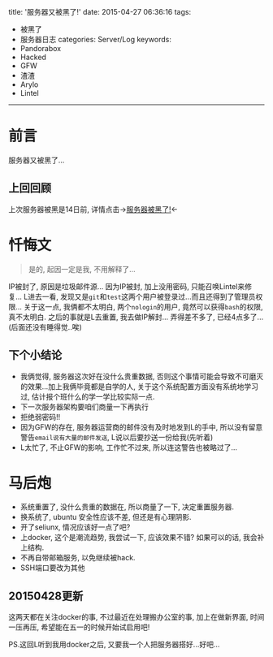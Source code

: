 title: '服务器又被黑了!'
date: 2015-04-27 06:36:16
tags:
  - 被黑了
  - 服务器日志
categories: Server/Log
keywords:
  - Pandorabox
  - Hacked
  - GFW
  - 渣渣
  - Arylo
  - Lintel
---

# 前言

服务器又被黑了...

## 上回回顾

上次服务器被黑是14日前, 详情点击->[服务器被黑了!](/2015/04/14/server_org-hacked/)<-

# 忏悔文

> 是的, 起因一定是我, 不用解释了...

IP被封了, 原因是垃圾邮件源...
因为IP被封, 加上没用密码, 只能召唤Lintel来修复...
L进去一看, 发现又是`git`和`test`这两个用户被登录过...而且还得到了管理员权限...
关于这一点, 我俩都不太明白, 两个`nologin`的用户, 竟然可以获得`bash`的权限, 真不太明白.
之后的事就是L去重置, 我去做IP解封...
弄得差不多了, 已经4点多了...(后面还没有睡得觉..唉)

## 下个小结论

- 我俩觉得, 服务器这次好在没什么贵重数据, 否则这个事情可能会导致不可磨灭的效果...加上我俩毕竟都是自学的人, 关于这个系统配置方面没有系统地学习过, 估计报个班什么的学一学比较实际一点.
- 下一次服务器架构要咱们商量一下再执行
- 拒绝弱密码!!
- 因为GFW的存在, 服务器运营商的邮件没有及时地发到L的手中, 所以没有留意警告`email说有大量的邮件发送`, L说以后要抄送一份给我(先听着)
- L太忙了, 不止GFW的影响, 工作忙不过来, 所以连这警告也被略过了...

# 马后炮

- 系统重置了, 没什么贵重的数据在, 所以商量了一下, 决定重置服务器.
- 换系统了, ubuntu 安全性应该不差, 但还是有心理阴影.
- 开了seliunx, 情况应该好一点了吧?
- 上docker, 这个是潮流趋势, 我尝试一下, 应该效果不错? 如果可以的话, 我会补上结构.
- 不再自带邮箱服务, 以免继续被hack.
- SSH端口要改为其他

## 20150428更新

这两天都在关注docker的事, 不过最近在处理搬办公室的事, 加上在做新界面, 时间一压再压, 希望能在五一的时候开始试启用吧!

PS.这回L听到我用docker之后, 又要我一个人把服务器搭好...好吧...
